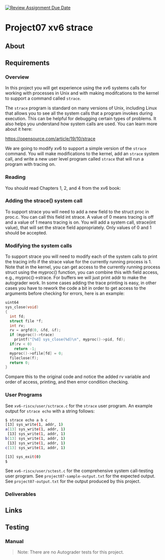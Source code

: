 [![Review Assignment Due Date](https://classroom.github.com/assets/deadline-readme-button-24ddc0f5d75046c5622901739e7c5dd533143b0c8e959d652212380cedb1ea36.svg)](https://classroom.github.com/a/M039ZnOv)
# Project07 xv6 strace

## About

## Requirements

### Overview

In this project you will get experience using the xv6 systems calls for working with processes in Unix and with making modifcations to the kernel to support a command called `strace`.

The `strace` program is standard on many versions of Unix, including Linux that allows you to see all the system calls that a program invokes during execution. This can be helpful for debugging certain types of problems. It also helps you understand how system calls are used. You can learn more about it here:

https://opensource.com/article/19/10/strace

We are going to modify xv6 to support a simple version of the `strace` command. You will make modifications to the kernel, add an `strace` system call, and write a new user level program called `strace` that will run a program with tracing on.

### Reading

You should read Chapters 1, 2, and 4 from the xv6 book:

### Adding the strace() system call

To support strace you will need to add a new field to the struct proc in proc.c. You can call this field int strace. A value of 0 means tracing is off and a value of 1 means tracing is on. You will add a system call, strace(int value), that will set the strace field appropriately. Only values of 0 and 1 should be accepted.

### Modifying the system calls

To support strace you will need to modify each of the system calls to print the tracing info if the strace value for the currently running process is 1. Note that in the kernel, you can get access to the currently running process struct using the myproc() function, you can combine this with field access, e.g., myproc()->strace. For buffers we will just print addr to make the autograder work. In some cases adding the trace printing is easy, in other cases you have to rework the code a bit in order to get access to the arguments before checking for errors, here is an example:

```c
uint64
sys_close(void)
{
  int fd;
  struct file *f;
  int rv;
  rv = argfd(0, &fd, &f);
  if (myproc()->trace)
    printf("[%d] sys_close(%d)\n", myproc()->pid, fd);
  if(rv < 0)
    return -1;
  myproc()->ofile[fd] = 0;
  fileclose(f);
  return 0;
} 
```

Compare this to the original code and notice the added rv variable and order of access, printing, and then error condition checking.

### User Programs

See `xv6-riscv/user/sctrace.c` for the `strace` user program. An example output for `strace echo` with a string follows:

```bash
$ strace echo a b c
[13] sys_write(1, addr, 1)
a[13] sys_write(1, addr, 1)
 [13] sys_write(1, addr, 1)
b[13] sys_write(1, addr, 1)
 [13] sys_write(1, addr, 1)
c[13] sys_write(1, addr, 1)

[13] sys_exit(0)
$
```

See `xv6-riscv/user/sctest.c` for the comprehensive system call-testing user program. See `project07-sample-output.txt` for the expected output. See `project07-output.txt` for the output produced by this project.

### Deliverables

## Links

## Testing

### Manual



> Note: There are no Autograder tests for this project.
